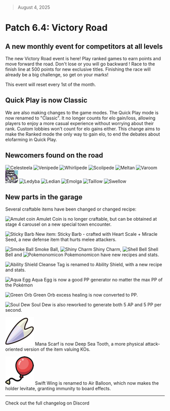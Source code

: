 > August 4, 2025

# Patch 6.4: Victory Road

## A new monthly event for competitors at all levels

The new Victory Road event is here! Play ranked games to earn points and move forward the road. Don't lose or you will go backward !
Race to the finish line at 500 points for new exclusive titles. Finishing the race will already be a big challenge, so get on your marks!

This event will reset every 1st of the month.

## Quick Play is now Classic

We are also making changes to the game modes. The Quick Play mode is now renamed to "Classic". It no longer counts for elo gain/loss, allowing players to enjoy a more casual experience without worrying about their rank. Custom lobbies won't count for elo gains either. This change aims to make the Ranked mode the only way to gain elo, to end the debates about elofarming in Quick Play.

## Newcomers found on the road

![Celesteela](https://raw.githubusercontent.com/PMDCollab/SpriteCollab/master/portrait/0797/Normal.png)
![Venipede](https://raw.githubusercontent.com/PMDCollab/SpriteCollab/master/portrait/0543/Normal.png)
![Whirlipede](https://raw.githubusercontent.com/PMDCollab/SpriteCollab/master/portrait/0544/Normal.png)
![Scolipede](https://raw.githubusercontent.com/PMDCollab/SpriteCollab/master/portrait/0545/Normal.png)
![Meltan](https://raw.githubusercontent.com/PMDCollab/SpriteCollab/master/portrait/0808/Normal.png)
![Varoom](https://raw.githubusercontent.com/PMDCollab/SpriteCollab/master/portrait/0965/Normal.png)
![Revavroom](https://raw.githubusercontent.com/PMDCollab/SpriteCollab/master/portrait/0966/Normal.png)
![Ledyba](https://raw.githubusercontent.com/PMDCollab/SpriteCollab/master/portrait/0165/Normal.png)
![Ledian](https://raw.githubusercontent.com/PMDCollab/SpriteCollab/master/portrait/0166/Normal.png)
![Emolga](https://raw.githubusercontent.com/PMDCollab/SpriteCollab/master/portrait/0587/Normal.png)
![Taillow](https://raw.githubusercontent.com/PMDCollab/SpriteCollab/master/portrait/0276/Normal.png)
![Swellow](https://raw.githubusercontent.com/PMDCollab/SpriteCollab/master/portrait/0277/Normal.png)

## New parts in the garage

Several craftable items have been changed or changed recipe:

![Amulet coin](https://raw.githubusercontent.com/keldaanCommunity/pokemonAutoChess/master/app/public/src/assets/item%7Btps%7D/AMULET_COIN.png) Amulet Coin is no longer craftable, but can be obtained at stage 4 carousel on a new special town encounter.

![Sticky Barb](https://raw.githubusercontent.com/keldaanCommunity/pokemonAutoChess/master/app/public/src/assets/item%7Btps%7D/STICKY_BARB.png) New item: Sticky Barb - crafted with Heart Scale + Miracle Seed, a new defense item that hurts melee attackers.

![Smoke Ball](https://raw.githubusercontent.com/keldaanCommunity/pokemonAutoChess/master/app/public/src/assets/item%7Btps%7D/SMOKE_BALL.png) Smoke Ball, ![Shiny Charm](https://raw.githubusercontent.com/keldaanCommunity/pokemonAutoChess/master/app/public/src/assets/item%7Btps%7D/SHINY_CHARM.png) Shiny Charm, ![Shell Bell](https://raw.githubusercontent.com/keldaanCommunity/pokemonAutoChess/master/app/public/src/assets/item%7Btps%7D/SHELL_BELL.png) Shell Bell and ![Pokemonomicon](https://raw.githubusercontent.com/keldaanCommunity/pokemonAutoChess/master/app/public/src/assets/item%7Btps%7D/POKEMONOMICON.png) Pokemonomicon have new recipes and stats.

![Ability Shield](https://raw.githubusercontent.com/keldaanCommunity/pokemonAutoChess/master/app/public/src/assets/item%7Btps%7D/ABILITY_SHIELD.png) Cleanse Tag is renamed to Ability Shield, with a new recipe and stats.

![Aqua Egg](https://raw.githubusercontent.com/keldaanCommunity/pokemonAutoChess/master/app/public/src/assets/item%7Btps%7D/AQUA_EGG.png) Aqua Egg is now a good PP generator no matter the max PP of the Pokémon

![Green Orb](https://raw.githubusercontent.com/keldaanCommunity/pokemonAutoChess/master/app/public/src/assets/item%7Btps%7D/GREEN_ORB.png) Green Orb excess healing is now converted to PP.

![Soul Dew](https://raw.githubusercontent.com/keldaanCommunity/pokemonAutoChess/master/app/public/src/assets/item%7Btps%7D/SOUL_DEW.png) Soul Dew is also reworked to generate both 5 AP and 5 PP per second.

![Deep Sea Tooth](https://raw.githubusercontent.com/keldaanCommunity/pokemonAutoChess/master/app/public/src/assets/item%7Btps%7D/DEEP_SEA_TOOTH.png) Mana Scarf is now Deep Sea Tooth, a more physical attack-oriented version of the item valuing KOs.

![Air Balloon](https://raw.githubusercontent.com/keldaanCommunity/pokemonAutoChess/master/app/public/src/assets/item%7Btps%7D/AIR_BALLOON.png) Swift Wing is renamed to Air Balloon, which now makes the holder levitate, granting immunity to board effects.

---

Check out the full changelog on Discord